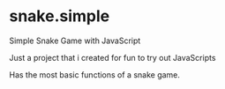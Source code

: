 # snake.simple
Simple Snake Game with JavaScript

Just a project that i created for fun to try out JavaScripts

Has the most basic functions of a snake game.
